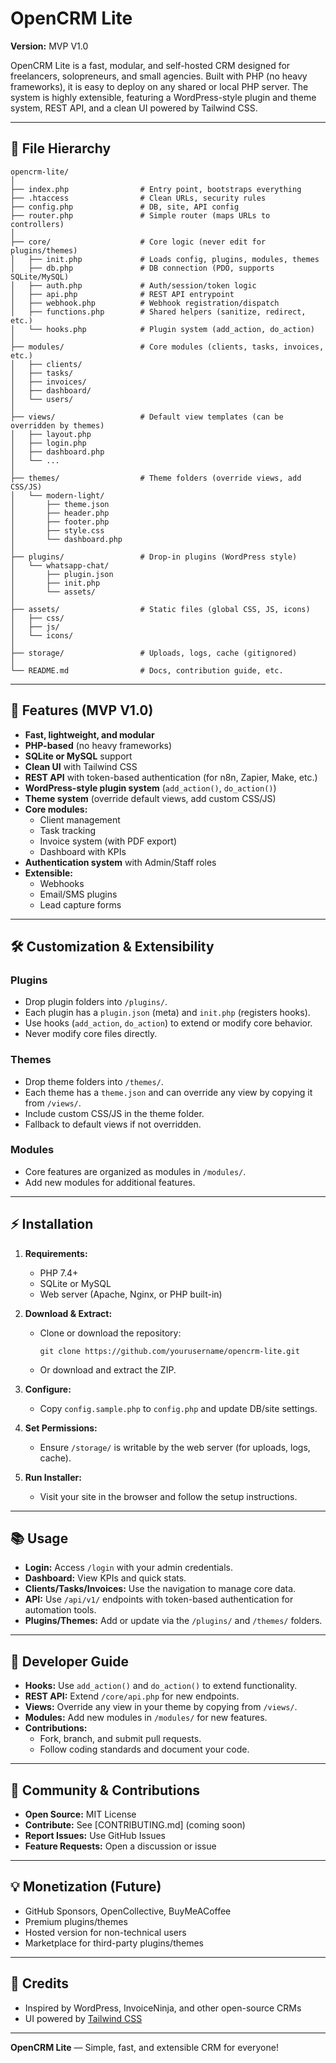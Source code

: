 # OpenCRM Lite

**Version:** MVP V1.0

OpenCRM Lite is a fast, modular, and self-hosted CRM designed for freelancers, solopreneurs, and small agencies. Built with PHP (no heavy frameworks), it is easy to deploy on any shared or local PHP server. The system is highly extensible, featuring a WordPress-style plugin and theme system, REST API, and a clean UI powered by Tailwind CSS.

---

## 📁 File Hierarchy

```
opencrm-lite/
│
├── index.php                # Entry point, bootstraps everything
├── .htaccess                # Clean URLs, security rules
├── config.php               # DB, site, API config
├── router.php               # Simple router (maps URLs to controllers)
│
├── core/                    # Core logic (never edit for plugins/themes)
│   ├── init.php             # Loads config, plugins, modules, themes
│   ├── db.php               # DB connection (PDO, supports SQLite/MySQL)
│   ├── auth.php             # Auth/session/token logic
│   ├── api.php              # REST API entrypoint
│   ├── webhook.php          # Webhook registration/dispatch
│   ├── functions.php        # Shared helpers (sanitize, redirect, etc.)
│   └── hooks.php            # Plugin system (add_action, do_action)
│
├── modules/                 # Core modules (clients, tasks, invoices, etc.)
│   ├── clients/
│   ├── tasks/
│   ├── invoices/
│   ├── dashboard/
│   └── users/
│
├── views/                   # Default view templates (can be overridden by themes)
│   ├── layout.php
│   ├── login.php
│   ├── dashboard.php
│   └── ...
│
├── themes/                  # Theme folders (override views, add CSS/JS)
│   └── modern-light/
│       ├── theme.json
│       ├── header.php
│       ├── footer.php
│       ├── style.css
│       └── dashboard.php
│
├── plugins/                 # Drop-in plugins (WordPress style)
│   └── whatsapp-chat/
│       ├── plugin.json
│       ├── init.php
│       └── assets/
│
├── assets/                  # Static files (global CSS, JS, icons)
│   ├── css/
│   ├── js/
│   └── icons/
│
├── storage/                 # Uploads, logs, cache (gitignored)
│
└── README.md                # Docs, contribution guide, etc.
```

---

## 🚀 Features (MVP V1.0)

- **Fast, lightweight, and modular**
- **PHP-based** (no heavy frameworks)
- **SQLite or MySQL** support
- **Clean UI** with Tailwind CSS
- **REST API** with token-based authentication (for n8n, Zapier, Make, etc.)
- **WordPress-style plugin system** (`add_action()`, `do_action()`)
- **Theme system** (override default views, add custom CSS/JS)
- **Core modules:**
  - Client management
  - Task tracking
  - Invoice system (with PDF export)
  - Dashboard with KPIs
- **Authentication system** with Admin/Staff roles
- **Extensible:**
  - Webhooks
  - Email/SMS plugins
  - Lead capture forms

---

## 🛠️ Customization & Extensibility

### Plugins
- Drop plugin folders into `/plugins/`.
- Each plugin has a `plugin.json` (meta) and `init.php` (registers hooks).
- Use hooks (`add_action`, `do_action`) to extend or modify core behavior.
- Never modify core files directly.

### Themes
- Drop theme folders into `/themes/`.
- Each theme has a `theme.json` and can override any view by copying it from `/views/`.
- Include custom CSS/JS in the theme folder.
- Fallback to default views if not overridden.

### Modules
- Core features are organized as modules in `/modules/`.
- Add new modules for additional features.

---

## ⚡ Installation

1. **Requirements:**
   - PHP 7.4+
   - SQLite or MySQL
   - Web server (Apache, Nginx, or PHP built-in)

2. **Download & Extract:**
   - Clone or download the repository:
     ```
     git clone https://github.com/yourusername/opencrm-lite.git
     ```
   - Or download and extract the ZIP.

3. **Configure:**
   - Copy `config.sample.php` to `config.php` and update DB/site settings.

4. **Set Permissions:**
   - Ensure `/storage/` is writable by the web server (for uploads, logs, cache).

5. **Run Installer:**
   - Visit your site in the browser and follow the setup instructions.

---

## 📚 Usage

- **Login:** Access `/login` with your admin credentials.
- **Dashboard:** View KPIs and quick stats.
- **Clients/Tasks/Invoices:** Use the navigation to manage core data.
- **API:** Use `/api/v1/` endpoints with token-based authentication for automation tools.
- **Plugins/Themes:** Add or update via the `/plugins/` and `/themes/` folders.

---

## 🧩 Developer Guide

- **Hooks:** Use `add_action()` and `do_action()` to extend functionality.
- **REST API:** Extend `/core/api.php` for new endpoints.
- **Views:** Override any view in your theme by copying from `/views/`.
- **Modules:** Add new modules in `/modules/` for new features.
- **Contributions:**
  - Fork, branch, and submit pull requests.
  - Follow coding standards and document your code.

---

## 🤝 Community & Contributions

- **Open Source:** MIT License
- **Contribute:** See [CONTRIBUTING.md] (coming soon)
- **Report Issues:** Use GitHub Issues
- **Feature Requests:** Open a discussion or issue

---

## 💡 Monetization (Future)
- GitHub Sponsors, OpenCollective, BuyMeACoffee
- Premium plugins/themes
- Hosted version for non-technical users
- Marketplace for third-party plugins/themes

---

## 📣 Credits
- Inspired by WordPress, InvoiceNinja, and other open-source CRMs
- UI powered by [Tailwind CSS](https://tailwindcss.com/)

---

**OpenCRM Lite** — Simple, fast, and extensible CRM for everyone!  
